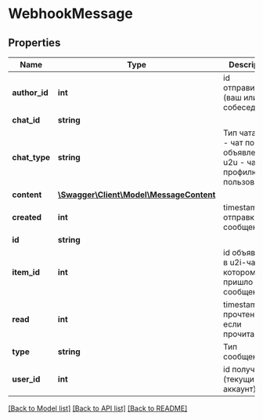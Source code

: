 # WebhookMessage

## Properties
Name | Type | Description | Notes
------------ | ------------- | ------------- | -------------
**author_id** | **int** | id отправителя (ваш или собеседник) | [optional] 
**chat_id** | **string** |  | [optional] 
**chat_type** | **string** | Тип чата (u2i - чат по объявлению, u2u - чат по профилю пользователя) | [optional] 
**content** | [**\Swagger\Client\Model\MessageContent**](MessageContent.md) |  | [optional] 
**created** | **int** | timestamp отправки сообщения | [optional] 
**id** | **string** |  | [optional] 
**item_id** | **int** | id объявления в u2i-чате по которому пришло сообщение | [optional] 
**read** | **int** | timestamp прочтения, если прочитано | [optional] 
**type** | **string** | Тип сообщения | [optional] 
**user_id** | **int** | id получателя (текущий аккаунт) | [optional] 

[[Back to Model list]](../../README.md#documentation-for-models) [[Back to API list]](../../README.md#documentation-for-api-endpoints) [[Back to README]](../../README.md)

